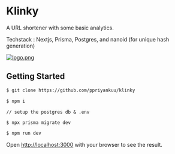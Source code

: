 # Klinky
A URL shortener with some basic analytics.

Techstack : Nextjs, Prisma, Postgres, and nanoid (for unique hash generation)

[![logo.png](https://i.postimg.cc/d1X81JWF/logo.png)](https://postimg.cc/tZ31vGQv)

## Getting Started

```bash
$ git clone https://github.com/ppriyankuu/klinky
```

```bash
$ npm i
```

`// setup the postgres db & .env`

```bash
$ npx prisma migrate dev
```
```bash
$ npm run dev
```



Open [http://localhost:3000](http://localhost:3000) with your browser to see the result.